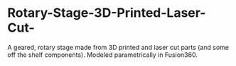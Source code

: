 # Rotary-Stage-3D-Printed-Laser-Cut-
A geared, rotary stage made from 3D printed and laser cut parts (and some off the shelf components).  Modeled parametrically in Fusion360.
